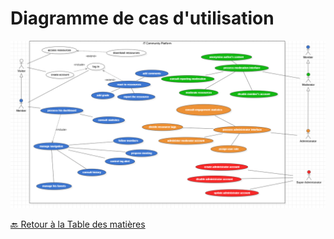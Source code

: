 # Diagramme de cas d'utilisation

<img src="../../../Assets/Images/use-case-diagramm-moderate-ressource.png" alt="Diagramme de cas d'utilisation" width="auto">

[🔙 Retour à la Table des matières](../README.md)
